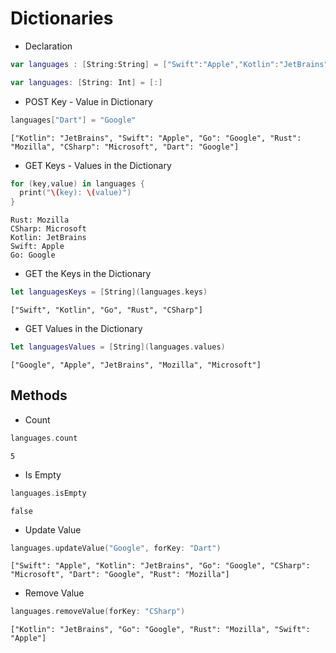 # Dictionaries

- Declaration
```swift
var languages : [String:String] = ["Swift":"Apple","Kotlin":"JetBrains","Go":"Google","Rust":"Mozilla","CSharp":"Microsoft"]
```
```swift
var languages: [String: Int] = [:]
```

- POST Key - Value in Dictionary
```swift
languages["Dart"] = "Google"
```
```
["Kotlin": "JetBrains", "Swift": "Apple", "Go": "Google", "Rust": "Mozilla", "CSharp": "Microsoft", "Dart": "Google"]
```

- GET Keys - Values in the Dictionary
```swift
for (key,value) in languages {
  print("\(key): \(value)")
}
```
```
Rust: Mozilla
CSharp: Microsoft
Kotlin: JetBrains
Swift: Apple
Go: Google
```

- GET the Keys in the Dictionary
```swift
let languagesKeys = [String](languages.keys)
```
```
["Swift", "Kotlin", "Go", "Rust", "CSharp"]
```
- GET Values in the Dictionary
```swift
let languagesValues = [String](languages.values)
```
```
["Google", "Apple", "JetBrains", "Mozilla", "Microsoft"]
```
## Methods

- Count
```swift
languages.count
```
```
5
```

- Is Empty
```swift
languages.isEmpty
```
```
false
```

- Update Value
```swift
languages.updateValue("Google", forKey: "Dart")
```
```
["Swift": "Apple", "Kotlin": "JetBrains", "Go": "Google", "CSharp": "Microsoft", "Dart": "Google", "Rust": "Mozilla"]
```

- Remove Value
```swift
languages.removeValue(forKey: "CSharp")
```
```
["Kotlin": "JetBrains", "Go": "Google", "Rust": "Mozilla", "Swift": "Apple"]
```
